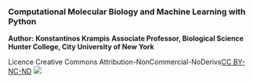 ### Computational Molecular Biology and Machine Learning with Python

**Author:**
**Konstantinos Krampis**
**Associate Professor, Biological Science**
**Hunter College, City University of New York**


Licence Creative Commons Attribution-NonCommercial-NoDerivs[CC BY-NC-ND](https://creativecommons.org/licenses/by-nc-nd/4.0/)
![](https://licensebuttons.net/l/by-nc-nd/3.0/88x31.png) 

